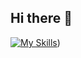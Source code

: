 ## Hi there 👋

[![My Skills](https://skillicons.dev/icons?i=docker,gcp,gitlab,githubactions,java,latex,py,scala,terraform)](https://https://djamel-edine.yagoubi.work))

<!--
**djamelinfo/djamelinfo** is a ✨ _special_ ✨ repository because its `README.md` (this file) appears on your GitHub profile.

Here are some ideas to get you started:

- 🔭 I’m currently working on ...
- 🌱 I’m currently learning ...
- 👯 I’m looking to collaborate on ...
- 🤔 I’m looking for help with ...
- 💬 Ask me about ...
- 📫 How to reach me: ...
- 😄 Pronouns: ...
- ⚡ Fun fact: ...
-->
